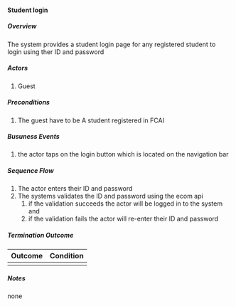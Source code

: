 #### Student login

##### Overview
The system provides a student login page for any registered student to login using ther ID and password

##### Actors

1. Guest

##### Preconditions

1. The guest have to be A student registered in FCAI

##### Busuness Events

1. the actor taps on the login button which is located on the navigation bar

##### Sequence Flow

1. The actor enters their ID and password
2. The systems validates the ID and password using the ecom api
   1. if the validation succeeds the actor will be logged in to the system and
   2. if the validation fails the actor will re-enter their ID and password

##### Termination Outcome
| Outcome          | Condition |
|------------------|-----------|
|  |     |

##### Notes
none
